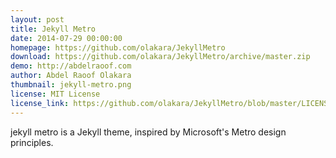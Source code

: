 ```yaml
---
layout: post
title: Jekyll Metro
date: 2014-07-29 00:00:00
homepage: https://github.com/olakara/JekyllMetro
download: https://github.com/olakara/JekyllMetro/archive/master.zip
demo: http://abdelraoof.com
author: Abdel Raoof Olakara
thumbnail: jekyll-metro.png
license: MIT License
license_link: https://github.com/olakara/JekyllMetro/blob/master/LICENSE.md
---
```


jekyll metro is a Jekyll theme, inspired by Microsoft's Metro design
principles.
